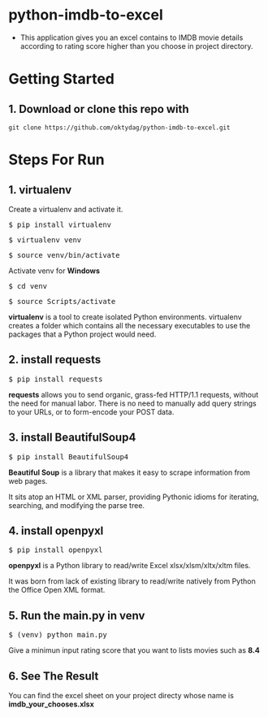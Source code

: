 # python-imdb-to-excel

- This application gives you an excel contains to IMDB movie details according to rating score higher than you choose in project directory.


 # Getting Started

## 1. Download or clone this repo with

```
git clone https://github.com/oktydag/python-imdb-to-excel.git

```


# Steps For Run
## 1.  virtualenv

Create a virtualenv and activate it.

<pre>$ pip install virtualenv
</pre>

<pre>$ virtualenv venv
</pre>

<pre>$ source venv/bin/activate
</pre>

Activate venv for **Windows**
<pre>$ cd venv
</pre>

<pre>$ source Scripts/activate
</pre>

**virtualenv** is a tool to create isolated Python environments. virtualenv creates a folder which contains all the necessary executables to use the packages that a Python project would need.

## 2.  install requests

<pre>$ pip install requests
</pre>


**requests** allows you to send organic, grass-fed HTTP/1.1 requests, without the need for manual labor. 
There is no need to manually add query strings to your URLs, or to form-encode your POST data.


## 3.  install BeautifulSoup4

<pre>$ pip install BeautifulSoup4
</pre>

 
**Beautiful Soup** is a library that makes it easy to scrape information from web pages. 
 
 It sits atop an HTML or XML parser, providing Pythonic idioms for iterating, searching, and modifying the parse tree.


## 4.  install openpyxl

<pre>$ pip install openpyxl
</pre>

 **openpyxl** is a Python library to read/write Excel xlsx/xlsm/xltx/xltm files.

It was born from lack of existing library to read/write natively from Python the Office Open XML format.

## 5. Run the main.py in venv

<pre>$ (venv) python main.py
</pre>

Give a minimun input rating score that you want to lists movies such as **8.4**


## 6. See The Result

You can find the excel sheet on your project directy whose name is **imdb_your_chooses.xlsx**
